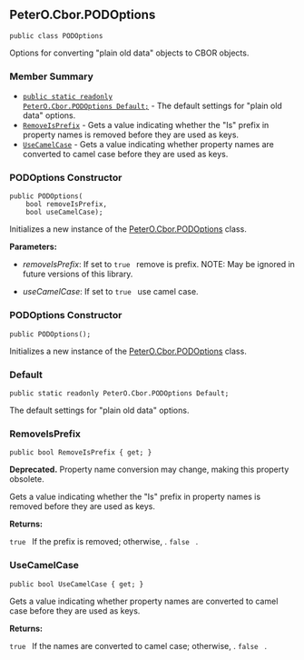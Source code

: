 ## PeterO.Cbor.PODOptions

    public class PODOptions

 Options for converting "plain old data" objects to CBOR objects.

### Member Summary
* <code>[public static readonly PeterO.Cbor.PODOptions Default;](#Default)</code> - The default settings for "plain old data" options.
* <code>[RemoveIsPrefix](#RemoveIsPrefix)</code> - Gets a value indicating whether the "Is" prefix in property names is removed before they are used as keys.
* <code>[UseCamelCase](#UseCamelCase)</code> - Gets a value indicating whether property names are converted to camel case before they are used as keys.

<a id="Void_ctor_Boolean_Boolean"></a>
### PODOptions Constructor

    public PODOptions(
        bool removeIsPrefix,
        bool useCamelCase);

 Initializes a new instance of the [PeterO.Cbor.PODOptions](PeterO.Cbor.PODOptions.md) class.

  <b>Parameters:</b>

 * <i>removeIsPrefix</i>: If set to  `true
            `  remove is prefix. NOTE: May be ignored in future versions of this library.

 * <i>useCamelCase</i>: If set to  `true
            `  use camel case.

<a id="Void_ctor"></a>
### PODOptions Constructor

    public PODOptions();

 Initializes a new instance of the [PeterO.Cbor.PODOptions](PeterO.Cbor.PODOptions.md) class.

  <a id="Default"></a>
### Default

    public static readonly PeterO.Cbor.PODOptions Default;

 The default settings for "plain old data" options.

  <a id="RemoveIsPrefix"></a>
### RemoveIsPrefix

    public bool RemoveIsPrefix { get; }

<b>Deprecated.</b> Property name conversion may change, making this property obsolete.

 Gets a value indicating whether the "Is" prefix in property names is removed before they are used as keys.

  <b>Returns:</b>

 `true
            `  If the prefix is removed; otherwise, .  `false
            `  .

<a id="UseCamelCase"></a>
### UseCamelCase

    public bool UseCamelCase { get; }

 Gets a value indicating whether property names are converted to camel case before they are used as keys.

  <b>Returns:</b>

 `true
            `  If the names are converted to camel case; otherwise, .  `false
            `  .

